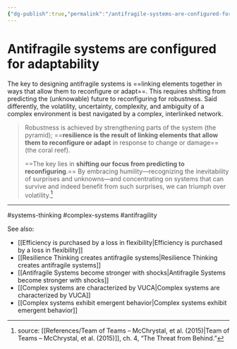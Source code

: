 ```yaml
---
{"dg-publish":true,"permalink":"/antifragile-systems-are-configured-for-adaptability/"}
---
```



# Antifragile systems are configured for adaptability

The key to designing antifragile systems is ==linking elements together in ways that allow them to reconfigure or adapt==. This requires shifting from predicting the (unknowable) future to reconfiguring for robustness. Said differently, the volatility, uncertainty, complexity, and ambiguity of a complex environment is best navigated by a complex, interlinked network.

> Robustness is achieved by strengthening parts of the system (the pyramid); ==**resilience is the result of linking elements that allow them to reconfigure or adapt** in response to change or damage== (the coral reef).
>
> ==The key lies in **shifting our focus from predicting to reconfiguring**.== By embracing humility—recognizing the inevitability of surprises and unknowns—and concentrating on systems that can survive and indeed benefit from such surprises, we can triumph over volatility.[^1]


---
#systems-thinking #complex-systems #antifragility 

See also:
- [[Efficiency is purchased by a loss in flexibility\|Efficiency is purchased by a loss in flexibility]]
- [[Resilience Thinking creates antifragile systems\|Resilience Thinking creates antifragile systems]]
- [[Antifragile Systems become stronger with shocks\|Antifragile Systems become stronger with shocks]]
- [[Complex systems are characterized by VUCA\|Complex systems are characterized by VUCA]]
- [[Complex systems exhibit emergent behavior\|Complex systems exhibit emergent behavior]]

[^1]: source: [[References/Team of Teams – McChrystal, et al. (2015)\|Team of Teams – McChrystal, et al. (2015)]], ch. 4, “The Threat from Behind.”